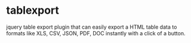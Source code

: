 # tablexport
jquery table export plugin that can easily export a HTML table data to formats like XLS, CSV, JSON, PDF, DOC instantly with a click of a button.
